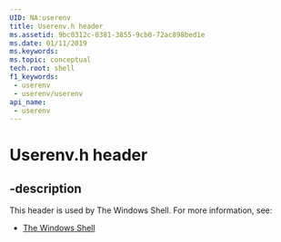 ```yaml
---
UID: NA:userenv
title: Userenv.h header
ms.assetid: 9bc0312c-0381-3855-9cb0-72ac898bed1e
ms.date: 01/11/2019
ms.keywords: 
ms.topic: conceptual
tech.root: shell
f1_keywords:
 - userenv
 - userenv/userenv
api_name:
 - userenv
---
```


# Userenv.h header


## -description

This header is used by The Windows Shell. For more information, see:

- [The Windows Shell](../_shell/index.md)

